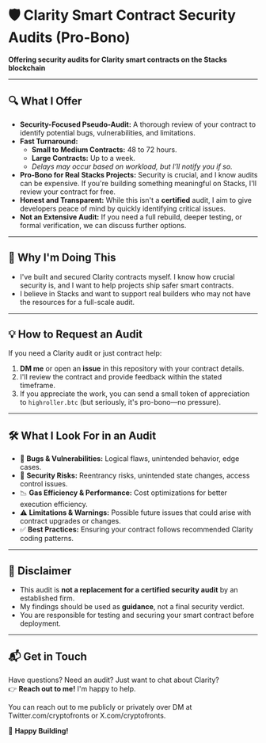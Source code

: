 # 🛡️ Clarity Smart Contract Security Audits (Pro-Bono)

**Offering security audits for Clarity smart contracts on the Stacks blockchain**  

---

## 🔍 What I Offer  
- **Security-Focused Pseudo-Audit:** A thorough review of your contract to identify potential bugs, vulnerabilities, and limitations.  
- **Fast Turnaround:**  
  - **Small to Medium Contracts:** 48 to 72 hours.  
  - **Large Contracts:** Up to a week.  
  - *Delays may occur based on workload, but I’ll notify you if so.*  
- **Pro-Bono for Real Stacks Projects:** Security is crucial, and I know audits can be expensive. If you're building something meaningful on Stacks, I'll review your contract for free.  
- **Honest and Transparent:** While this isn't a **certified** audit, I aim to give developers peace of mind by quickly identifying critical issues.  
- **Not an Extensive Audit:** If you need a full rebuild, deeper testing, or formal verification, we can discuss further options.  

---

## 🚀 Why I'm Doing This  
- I've built and secured Clarity contracts myself. I know how crucial security is, and I want to help projects ship safer smart contracts.  
- I believe in Stacks and want to support real builders who may not have the resources for a full-scale audit.  

---

## 💡 How to Request an Audit  
If you need a Clarity audit or just contract help:  
1. **DM me** or open an **issue** in this repository with your contract details.  
2. I'll review the contract and provide feedback within the stated timeframe.  
3. If you appreciate the work, you can send a small token of appreciation to `highroller.btc` (but seriously, it's pro-bono—no pressure).  

---

## 🛠 What I Look For in an Audit  
- 🐞 **Bugs & Vulnerabilities:** Logical flaws, unintended behavior, edge cases.  
- 🔐 **Security Risks:** Reentrancy risks, unintended state changes, access control issues.  
- 📉 **Gas Efficiency & Performance:** Cost optimizations for better execution efficiency.  
- ⚠️ **Limitations & Warnings:** Possible future issues that could arise with contract upgrades or changes.  
- ✅ **Best Practices:** Ensuring your contract follows recommended Clarity coding patterns.  

---

## 📌 Disclaimer  
- This audit is **not a replacement for a certified security audit** by an established firm.  
- My findings should be used as **guidance**, not a final security verdict.  
- You are responsible for testing and securing your smart contract before deployment.  

---

## 📬 Get in Touch  
Have questions? Need an audit? Just want to chat about Clarity?  
👉 **Reach out to me!** I'm happy to help.

You can reach out to me publicly or privately over DM at Twitter.com/cryptofronts or X.com/cryptofronts.

🚀 **Happy Building!**  
